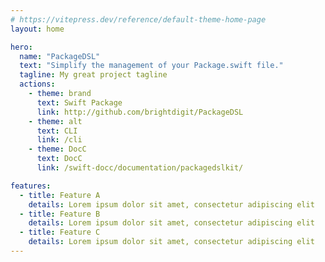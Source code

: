 ```yaml
---
# https://vitepress.dev/reference/default-theme-home-page
layout: home

hero:
  name: "PackageDSL"
  text: "Simplify the management of your Package.swift file."
  tagline: My great project tagline
  actions:
    - theme: brand
      text: Swift Package
      link: http://github.com/brightdigit/PackageDSL
    - theme: alt
      text: CLI
      link: /cli
    - theme: DocC
      text: DocC
      link: /swift-docc/documentation/packagedslkit/

features:
  - title: Feature A
    details: Lorem ipsum dolor sit amet, consectetur adipiscing elit
  - title: Feature B
    details: Lorem ipsum dolor sit amet, consectetur adipiscing elit
  - title: Feature C
    details: Lorem ipsum dolor sit amet, consectetur adipiscing elit
---
```


